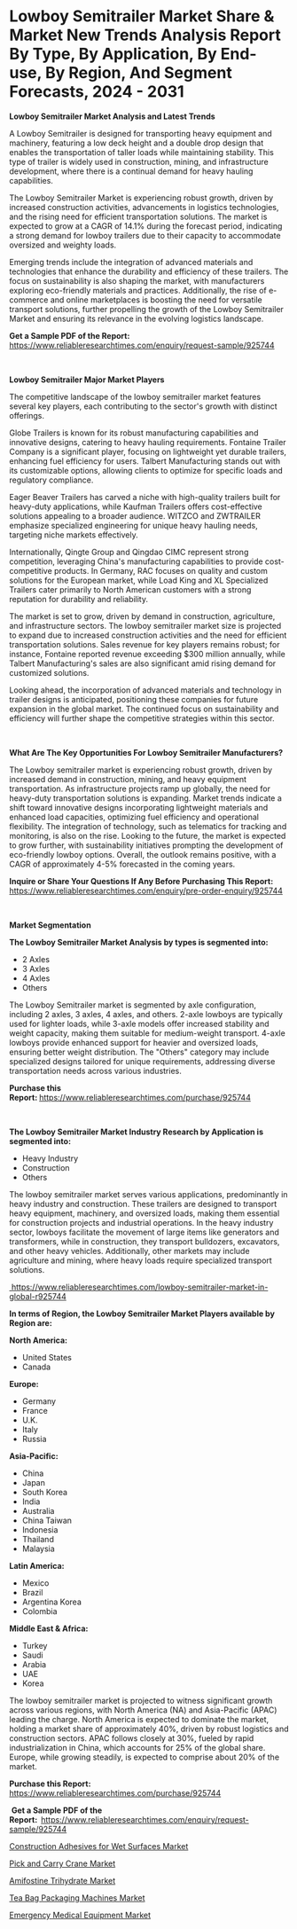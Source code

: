 <p><h1>Lowboy Semitrailer Market Share & Market New Trends Analysis Report By Type, By Application, By End-use, By Region, And Segment Forecasts, 2024 - 2031</h1></p><p><strong>Lowboy Semitrailer Market Analysis and Latest Trends</strong></p>
<p><p>A Lowboy Semitrailer is designed for transporting heavy equipment and machinery, featuring a low deck height and a double drop design that enables the transportation of taller loads while maintaining stability. This type of trailer is widely used in construction, mining, and infrastructure development, where there is a continual demand for heavy hauling capabilities.</p><p>The Lowboy Semitrailer Market is experiencing robust growth, driven by increased construction activities, advancements in logistics technologies, and the rising need for efficient transportation solutions. The market is expected to grow at a CAGR of 14.1% during the forecast period, indicating a strong demand for lowboy trailers due to their capacity to accommodate oversized and weighty loads.</p><p>Emerging trends include the integration of advanced materials and technologies that enhance the durability and efficiency of these trailers. The focus on sustainability is also shaping the market, with manufacturers exploring eco-friendly materials and practices. Additionally, the rise of e-commerce and online marketplaces is boosting the need for versatile transport solutions, further propelling the growth of the Lowboy Semitrailer Market and ensuring its relevance in the evolving logistics landscape.</p></p>
<p><strong>Get a Sample PDF of the Report:&nbsp;</strong> <a href="https://www.reliableresearchtimes.com/enquiry/request-sample/925744?utm_campaign=1355&utm_medium=2&utm_source=Github&utm_content=ia&utm_term=02102024&utm_id=lowboy-semitrailer">https://www.reliableresearchtimes.com/enquiry/request-sample/925744</a></p>
<p>&nbsp;</p>
<p><strong>Lowboy Semitrailer Major Market Players</strong></p>
<p><p>The competitive landscape of the lowboy semitrailer market features several key players, each contributing to the sector's growth with distinct offerings. </p><p>Globe Trailers is known for its robust manufacturing capabilities and innovative designs, catering to heavy hauling requirements. Fontaine Trailer Company is a significant player, focusing on lightweight yet durable trailers, enhancing fuel efficiency for users. Talbert Manufacturing stands out with its customizable options, allowing clients to optimize for specific loads and regulatory compliance.</p><p>Eager Beaver Trailers has carved a niche with high-quality trailers built for heavy-duty applications, while Kaufman Trailers offers cost-effective solutions appealing to a broader audience. WITZCO and ZWTRAILER emphasize specialized engineering for unique heavy hauling needs, targeting niche markets effectively.</p><p>Internationally, Qingte Group and Qingdao CIMC represent strong competition, leveraging China's manufacturing capabilities to provide cost-competitive products. In Germany, RAC focuses on quality and custom solutions for the European market, while Load King and XL Specialized Trailers cater primarily to North American customers with a strong reputation for durability and reliability.</p><p>The market is set to grow, driven by demand in construction, agriculture, and infrastructure sectors. The lowboy semitrailer market size is projected to expand due to increased construction activities and the need for efficient transportation solutions. Sales revenue for key players remains robust; for instance, Fontaine reported revenue exceeding $300 million annually, while Talbert Manufacturing's sales are also significant amid rising demand for customized solutions.</p><p>Looking ahead, the incorporation of advanced materials and technology in trailer designs is anticipated, positioning these companies for future expansion in the global market. The continued focus on sustainability and efficiency will further shape the competitive strategies within this sector.</p></p>
<p>&nbsp;</p>
<p><strong>What Are The Key Opportunities For Lowboy Semitrailer Manufacturers?</strong></p>
<p><p>The Lowboy semitrailer market is experiencing robust growth, driven by increased demand in construction, mining, and heavy equipment transportation. As infrastructure projects ramp up globally, the need for heavy-duty transportation solutions is expanding. Market trends indicate a shift toward innovative designs incorporating lightweight materials and enhanced load capacities, optimizing fuel efficiency and operational flexibility. The integration of technology, such as telematics for tracking and monitoring, is also on the rise. Looking to the future, the market is expected to grow further, with sustainability initiatives prompting the development of eco-friendly lowboy options. Overall, the outlook remains positive, with a CAGR of approximately 4-5% forecasted in the coming years.</p></p>
<p><strong>Inquire or Share Your Questions If Any Before Purchasing This Report:</strong> <a href="https://www.reliableresearchtimes.com/enquiry/pre-order-enquiry/925744?utm_campaign=1355&utm_medium=2&utm_source=Github&utm_content=ia&utm_term=02102024&utm_id=lowboy-semitrailer">https://www.reliableresearchtimes.com/enquiry/pre-order-enquiry/925744</a></p>
<p>&nbsp;</p>
<p><strong>Market Segmentation</strong></p>
<p><strong>The Lowboy Semitrailer Market Analysis by types is segmented into:</strong></p>
<p><ul><li>2 Axles</li><li>3 Axles</li><li>4 Axles</li><li>Others</li></ul></p>
<p><p>The Lowboy Semitrailer market is segmented by axle configuration, including 2 axles, 3 axles, 4 axles, and others. 2-axle lowboys are typically used for lighter loads, while 3-axle models offer increased stability and weight capacity, making them suitable for medium-weight transport. 4-axle lowboys provide enhanced support for heavier and oversized loads, ensuring better weight distribution. The "Others" category may include specialized designs tailored for unique requirements, addressing diverse transportation needs across various industries.</p></p>
<p><strong>Purchase this Report:&nbsp;</strong><a href="https://www.reliableresearchtimes.com/purchase/925744?utm_campaign=1355&utm_medium=2&utm_source=Github&utm_content=ia&utm_term=02102024&utm_id=lowboy-semitrailer">https://www.reliableresearchtimes.com/purchase/925744</a></p>
<p>&nbsp;</p>
<p><strong>The Lowboy Semitrailer Market Industry Research by Application is segmented into:</strong></p>
<p><ul><li>Heavy Industry</li><li>Construction</li><li>Others</li></ul></p>
<p><p>The lowboy semitrailer market serves various applications, predominantly in heavy industry and construction. These trailers are designed to transport heavy equipment, machinery, and oversized loads, making them essential for construction projects and industrial operations. In the heavy industry sector, lowboys facilitate the movement of large items like generators and transformers, while in construction, they transport bulldozers, excavators, and other heavy vehicles. Additionally, other markets may include agriculture and mining, where heavy loads require specialized transport solutions.</p></p>
<p><a href="https://www.reliableresearchtimes.com/lowboy-semitrailer-market-in-global-r925744?utm_campaign=1355&utm_medium=2&utm_source=Github&utm_content=ia&utm_term=02102024&utm_id=lowboy-semitrailer">&nbsp;https://www.reliableresearchtimes.com/lowboy-semitrailer-market-in-global-r925744</a></p>
<p><strong>In terms of Region, the Lowboy Semitrailer Market Players available by Region are:</strong></p>
<p>
    <p> <strong> North America: </strong>
        <ul>
            <li>United States</li>
            <li>Canada</li>
        </ul>
        </p> 
    <p> <strong> Europe: </strong>
        <ul>
            <li>Germany</li>
            <li>France</li>
            <li>U.K.</li>
            <li>Italy</li>
            <li>Russia</li>
        </ul>
        </p> 
    <p> <strong> Asia-Pacific: </strong>
        <ul>
            <li>China</li>
            <li>Japan</li>
            <li>South Korea</li>
            <li>India</li>
            <li>Australia</li>
            <li>China Taiwan</li>
            <li>Indonesia</li>
            <li>Thailand</li>
            <li>Malaysia</li>
        </ul>
        </p> 
    <p> <strong> Latin America: </strong>
        <ul>
            <li>Mexico</li>
            <li>Brazil</li>
            <li>Argentina Korea</li>
            <li>Colombia</li>
        </ul>
        </p> 
    <p> <strong> Middle East & Africa: </strong>
        <ul>
            <li>Turkey</li>
            <li>Saudi</li>
            <li>Arabia</li>
            <li>UAE</li>
            <li>Korea</li>
        </ul>
    </p>
    </p>
<p><p>The lowboy semitrailer market is projected to witness significant growth across various regions, with North America (NA) and Asia-Pacific (APAC) leading the charge. North America is expected to dominate the market, holding a market share of approximately 40%, driven by robust logistics and construction sectors. APAC follows closely at 30%, fueled by rapid industrialization in China, which accounts for 25% of the global share. Europe, while growing steadily, is expected to comprise about 20% of the market.</p></p>
<p><strong>Purchase this Report: </strong><a href="https://www.reliableresearchtimes.com/purchase/925744?utm_campaign=1355&utm_medium=2&utm_source=Github&utm_content=ia&utm_term=02102024&utm_id=lowboy-semitrailer">https://www.reliableresearchtimes.com/purchase/925744</a></p>
<p>&nbsp;<strong>Get a Sample PDF of the Report:&nbsp;&nbsp;</strong><a href="https://www.reliableresearchtimes.com/enquiry/request-sample/925744?utm_campaign=1355&utm_medium=2&utm_source=Github&utm_content=ia&utm_term=02102024&utm_id=lowboy-semitrailer">https://www.reliableresearchtimes.com/enquiry/request-sample/925744</a></p>
<p><strong></strong></p>
<p><p><a href="https://issuu.com/reportprime-2/docs/construction-adhesives-for-wet-surf_a762f0e79b35e4?utm_campaign=1355&utm_medium=2&utm_source=Github&utm_content=ia&utm_term=02102024&utm_id=lowboy-semitrailer">Construction Adhesives for Wet Surfaces Market</a></p><p><a href="https://www.linkedin.com/pulse/global-pick-carry-crane-market-size-share-analysis-product-bctdf?utm_campaign=1355&utm_medium=2&utm_source=Github&utm_content=ia&utm_term=02102024&utm_id=lowboy-semitrailer">Pick and Carry Crane Market</a></p><p><a href="https://issuu.com/reportprime-2/docs/amifostine-trihydrate-market-size-2_c95923cb8d987b?utm_campaign=1355&utm_medium=2&utm_source=Github&utm_content=ia&utm_term=02102024&utm_id=lowboy-semitrailer">Amifostine Trihydrate Market</a></p><p><a href="https://www.linkedin.com/pulse/tea-bag-packaging-machines-market-trends-growth-outlook-2024-gwvef?utm_campaign=1355&utm_medium=2&utm_source=Github&utm_content=ia&utm_term=02102024&utm_id=lowboy-semitrailer">Tea Bag Packaging Machines Market</a></p><p><a href="https://www.linkedin.com/pulse/global-emergency-medical-equipment-market-focus-application-jj6ef?utm_campaign=1355&utm_medium=2&utm_source=Github&utm_content=ia&utm_term=02102024&utm_id=lowboy-semitrailer">Emergency Medical Equipment Market</a></p></p>